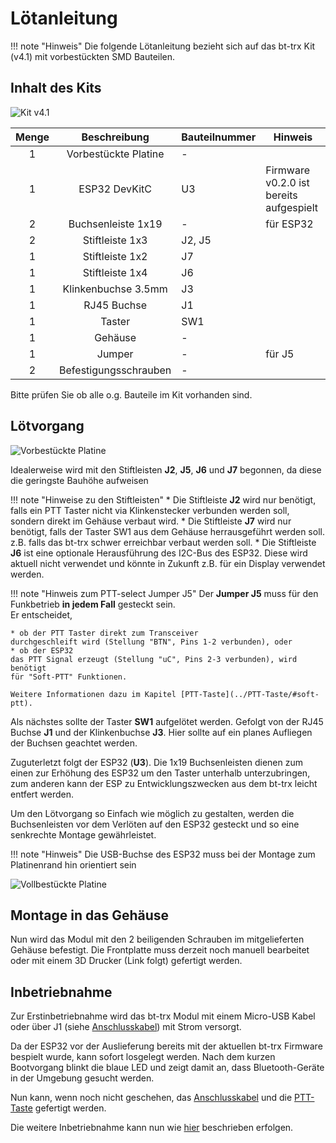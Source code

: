 # Lötanleitung

!!! note "Hinweis"
    Die folgende Lötanleitung bezieht sich auf das bt-trx Kit (v4.1) mit vorbestückten SMD Bauteilen.

## Inhalt des Kits

![Kit v4.1](bt-trx_kit_1024.jpg)

| Menge | Beschreibung          | Bauteilnummer | Hinweis       |
|:-----:|:---------------------:|---------------|---------------|
| 1     | Vorbestückte Platine  | -             |               |
| 1     | ESP32 DevKitC         | U3            | Firmware v0.2.0 ist bereits aufgespielt |
| 2     | Buchsenleiste 1x19    | -             | für ESP32     |
| 2     | Stiftleiste 1x3       | J2, J5        |               |
| 1     | Stiftleiste 1x2       | J7            |               |
| 1     | Stiftleiste 1x4       | J6            |               |
| 1     | Klinkenbuchse 3.5mm   | J3            |               |
| 1     | RJ45 Buchse           | J1            |               |
| 1     | Taster                | SW1           |               |
| 1     | Gehäuse               | -             |               |
| 1     | Jumper                | -             | für J5        |
| 2     | Befestigungsschrauben | -             |               |

Bitte prüfen Sie ob alle o.g. Bauteile im Kit vorhanden sind.

## Lötvorgang

![Vorbestückte Platine](bt-trx_board_1024.jpg)

Idealerweise wird mit den Stiftleisten **J2**, **J5**, **J6** und **J7** begonnen, da diese die geringste Bauhöhe aufweisen

!!! note "Hinweise zu den Stiftleisten"
    * Die Stiftleiste **J2** wird nur benötigt, falls ein PTT Taster nicht via Klinkenstecker verbunden werden soll, sondern direkt im Gehäuse verbaut wird.
    * Die Stiftleiste **J7** wird nur benötigt, falls der Taster SW1 aus dem Gehäuse herrausgeführt werden soll. z.B. falls das bt-trx schwer erreichbar verbaut werden soll.
    * Die Stiftleiste **J6** ist eine optionale Herausführung des I2C-Bus des ESP32. Diese wird aktuell nicht verwendet und könnte in Zukunft z.B. für ein Display verwendet werden.

!!! note "Hinweis zum PTT-select Jumper J5"
    Der **Jumper J5** muss für den Funkbetrieb **in jedem Fall** gesteckt sein.  
    Er entscheidet,

    * ob der PTT Taster direkt zum Transceiver
    durchgeschleift wird (Stellung "BTN", Pins 1-2 verbunden), oder
    * ob der ESP32
    das PTT Signal erzeugt (Stellung "uC", Pins 2-3 verbunden), wird benötigt
    für "Soft-PTT" Funktionen.

    Weitere Informationen dazu im Kapitel [PTT-Taste](../PTT-Taste/#soft-ptt).

Als nächstes sollte der Taster **SW1** aufgelötet werden. Gefolgt von der RJ45 Buchse **J1** und der Klinkenbuchse **J3**. Hier sollte auf ein planes Aufliegen der Buchsen geachtet werden.

Zuguterletzt folgt der ESP32 (**U3**). Die 1x19 Buchsenleisten dienen zum einen zur Erhöhung des ESP32 um den Taster unterhalb unterzubringen, zum anderen kann der ESP zu Entwicklungszwecken aus dem bt-trx leicht entfert werden.

Um den Lötvorgang so Einfach wie möglich zu gestalten, werden die Buchsenleisten vor dem Verlöten auf den ESP32 gesteckt und so eine senkrechte Montage gewährleistet.

!!! note "Hinweis"
    Die USB-Buchse des ESP32 muss bei der Montage zum Platinenrand hin orientiert sein

![Vollbestückte Platine](bt-trx_assembled_1024.jpg)

## Montage in das Gehäuse

Nun wird das Modul mit den 2 beiligenden Schrauben im mitgelieferten Gehäuse
befestigt. Die Frontplatte muss derzeit noch manuell bearbeitet oder mit einem
3D Drucker (Link folgt) gefertigt werden.

## Inbetriebnahme

Zur Erstinbetriebnahme wird das bt-trx Modul mit einem Micro-USB Kabel oder
über J1 (siehe [Anschlusskabel](../Anschlusskabel)) mit Strom versorgt.

Da der ESP32 vor der Auslieferung bereits mit der aktuellen bt-trx Firmware
bespielt wurde, kann sofort losgelegt werden.
Nach dem kurzen Bootvorgang blinkt die blaue LED und zeigt damit an, dass
Bluetooth-Geräte in der Umgebung gesucht werden.

Nun kann, wenn noch nicht geschehen, das [Anschlusskabel](../Anschlusskabel)
und die [PTT-Taste](../PTT-Taste) gefertigt werden.

Die weitere Inbetriebnahme kann nun wie [hier](../../30_Bedienung/Anschluss)
beschrieben erfolgen.
